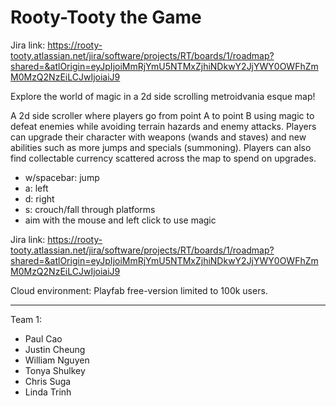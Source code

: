 # Rooty-Tooty the Game

Jira link: https://rooty-tooty.atlassian.net/jira/software/projects/RT/boards/1/roadmap?shared=&atlOrigin=eyJpIjoiMmRjYmU5NTMxZjhiNDkwY2JjYWY0OWFhZmM0MzQ2NzEiLCJwIjoiaiJ9

Explore the world of magic in a 2d side scrolling metroidvania esque map!

A 2d side scroller where players go from point A to point B using magic to defeat enemies while avoiding terrain hazards and enemy attacks. Players can upgrade their character with weapons (wands and staves) and new abilities such as more jumps and specials (summoning). Players can also find collectable currency scattered across the map to spend on upgrades.

- w/spacebar: jump
- a: left
- d: right
- s: crouch/fall through platforms
- aim with the mouse and left click to use magic

Jira link: https://rooty-tooty.atlassian.net/jira/software/projects/RT/boards/1/roadmap?shared=&atlOrigin=eyJpIjoiMmRjYmU5NTMxZjhiNDkwY2JjYWY0OWFhZmM0MzQ2NzEiLCJwIjoiaiJ9

Cloud environment: Playfab free-version limited to 100k users.

---

Team 1: 
- Paul Cao
- Justin Cheung
- William Nguyen
- Tonya Shulkey
- Chris Suga
- Linda Trinh
